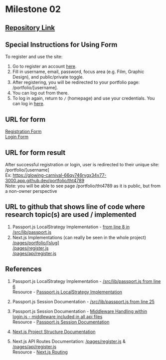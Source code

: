 Milestone 02
===

[Repository Link](https://github.com/nyu-csci-ua-0467-001-002-spring-2025/final-project-deployment-toshiHTroyer)
--- 


Special Instructions for Using Form
---
To register and use the site:
1. Go to register an account [here](https://glowing-carnival-66qv746rvgx34v77-3000.app.github.dev/register).
2. Fill in username, email, password, focus area (e.g. Film, Graphic Design), and public/private toggle.
3. After registering, you will be redirected to your portfolio page: /portfolio/[username].  
4. You can log out from there.
5. To log in again, return to `/` (homepage) and use your credentials. You can log in [here](https://glowing-carnival-66qv746rvgx34v77-3000.app.github.dev/).

URL for form 
---
[Registration Form](https://glowing-carnival-66qv746rvgx34v77-3000.app.github.dev/register)  
[Login Form](https://glowing-carnival-66qv746rvgx34v77-3000.app.github.dev/)

URL for form result
---
After successful registration or login, user is redirected to their unique site: /portfolio/[username]  
Ex: https://glowing-carnival-66qv746rvgx34v77-3000.app.github.dev/portfolio/tht4789  
Note: you will be able to see page /portfolio/tht4789 as it is public, but from a non-owner perspective

URL to github that shows line of code where research topic(s) are used / implemented
--- 
1. Passport.js LocalStrategy Implementation - [from line 8 in /src/lib/passport.js](https://github.com/nyu-csci-ua-0467-001-002-spring-2025/final-project-deployment-toshiHTroyer/blob/7d872346a83f61ad5a431142919a25e98152a539/creativeshowcase/src/lib/passport.js#L8) 
2. Next.js Implementations (can really be seen in the whole project)  
[/pages/portfolio/[slug]](https://github.com/nyu-csci-ua-0467-001-002-spring-2025/final-project-deployment-toshiHTroyer/blob/7d872346a83f61ad5a431142919a25e98152a539/creativeshowcase/src/pages/portfolio/%5Bslug%5D.js#L11)  
[/pages/register.js](https://github.com/nyu-csci-ua-0467-001-002-spring-2025/final-project-deployment-toshiHTroyer/blob/7d872346a83f61ad5a431142919a25e98152a539/creativeshowcase/src/pages/register.js#L3)  
[/pages/api/register.js](https://github.com/nyu-csci-ua-0467-001-002-spring-2025/final-project-deployment-toshiHTroyer/blob/7d872346a83f61ad5a431142919a25e98152a539/creativeshowcase/src/pages/api/register.js#L10)


References 
---
1. Passport.js LocalStrategy Implementation - [/src/lib/passport.js from line 6](https://github.com/nyu-csci-ua-0467-001-002-spring-2025/final-project-deployment-toshiHTroyer/blob/7d872346a83f61ad5a431142919a25e98152a539/creativeshowcase/src/lib/passport.js#L6)  
Resource - [Passport.js LocalStrategy Implementation](https://www.passportjs.org/packages/passport-local/)  
  
2. Passport.js Session Documentation - [/src/lib/passport.js from line 25](https://github.com/nyu-csci-ua-0467-001-002-spring-2025/final-project-deployment-toshiHTroyer/blob/7d872346a83f61ad5a431142919a25e98152a539/creativeshowcase/src/lib/passport.js#L25)  
  
3. Passport.js Session Documentation - [Middleware Handling within login.js - middleware included in all api files](https://github.com/nyu-csci-ua-0467-001-002-spring-2025/final-project-deployment-toshiHTroyer/blob/7d872346a83f61ad5a431142919a25e98152a539/creativeshowcase/src/pages/api/login.js#L17)  
Resource - [Passport.js Session Documentation](https://www.passportjs.org/concepts/authentication/sessions/)  
3. [Next.js Project Structure Documentation](https://nextjs.org/docs/app/getting-started/project-structure)  
4. Next.js API Routes Documentation: [/pages/register.js](https://github.com/nyu-csci-ua-0467-001-002-spring-2025/final-project-deployment-toshiHTroyer/blob/7d872346a83f61ad5a431142919a25e98152a539/creativeshowcase/src/pages/register.js#L3) & [/pages/api/register.js](https://github.com/nyu-csci-ua-0467-001-002-spring-2025/final-project-deployment-toshiHTroyer/blob/7d872346a83f61ad5a431142919a25e98152a539/creativeshowcase/src/pages/api/register.js#L10)  
Resource - [Next.js Routing](https://nextjs.org/docs/pages/building-your-application/routing/api-routes)
